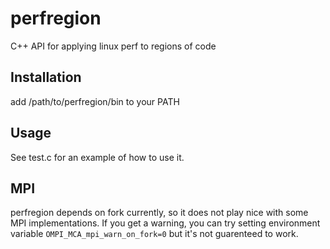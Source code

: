 # perfregion
C++ API for applying linux perf to regions of code

## Installation
add /path/to/perfregion/bin to your PATH

## Usage
See test.c for an example of how to use it.

## MPI
perfregion depends on fork currently, so it does not play nice with some MPI implementations.
If you get a warning, you can try setting environment variable `OMPI_MCA_mpi_warn_on_fork=0` but it's not guarenteed to work.
